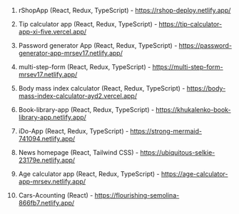 1) rShopApp (React, Redux, TypeScript) - https://rshop-deploy.netlify.app/

2) Tip calculator app (React, Redux, TypeScript) - https://tip-calculator-app-xi-five.vercel.app/

3) Password generator App (React, Redux, TypeScript) - https://password-generator-app-mrsev17.netlify.app/

4) multi-step-form (React, Redux, TypeScript) - https://multi-step-form-mrsev17.netlify.app/

5) Body mass index calculator (React, Redux, TypeScript) - https://body-mass-index-calculator-ayd2.vercel.app/

6) Book-library-app (React, Redux, TypeScript) - https://khukalenko-book-library-app.netlify.app/

7) iDo-App (React, Redux, TypeScript) - https://strong-mermaid-741094.netlify.app/

8) News homepage (React, Tailwind CSS) - https://ubiquitous-selkie-23179e.netlify.app/

9) Age calculator app (React, Redux, TypeScript) - https://age-calculator-app-mrsev.netlify.app/

10) Cars-Acounting (React) - https://flourishing-semolina-866fb7.netlify.app/
